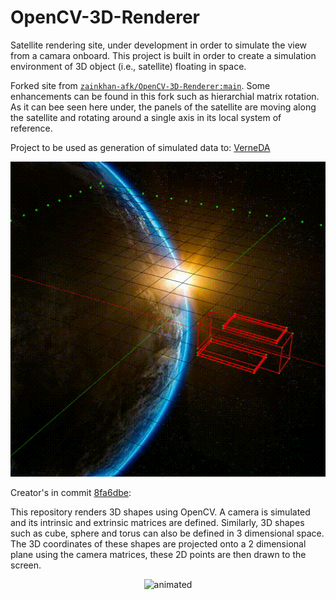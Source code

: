 # OpenCV-3D-Renderer

Satellite rendering site, under development in order to simulate the view from a camara onboard.
This project is built in order to create a simulation environment of 3D object (i.e., satellite) floating in space.

Forked site from [`zainkhan-afk/OpenCV-3D-Renderer:main`](https://github.com/zainkhan-afk/OpenCV-3D-Renderer).
Some enhancements can be found in this fork such as hierarchial matrix rotation.
As it can bee seen here under, the panels of the satellite are moving along the satellite and rotating around a single axis in its local system of reference.

Project to be used as generation of simulated data to: [VerneDA](https://github.com/bryanitou/VerneDA)

<p align="center">
  <img src="media/sat_rendering.gif" alt="animated" />
</p>

Creator's in commit [8fa6dbe](https://github.com/zainkhan-afk/OpenCV-3D-Renderer/commit/8fa6dbe239068c36b028fc26b2491b49205abfc9):

This repository renders 3D shapes using OpenCV. A camera is simulated and its intrinsic and extrinsic matrices are defined. Similarly, 3D shapes such as cube, sphere and torus can also be defined in 3 dimensional space. The 3D coordinates of these shapes are projected onto a 2 dimensional plane using the camera matrices, these 2D points are then drawn to the screen.

<p align="center">
  <img src="media/preview_gif.gif" alt="animated" />
</p>
